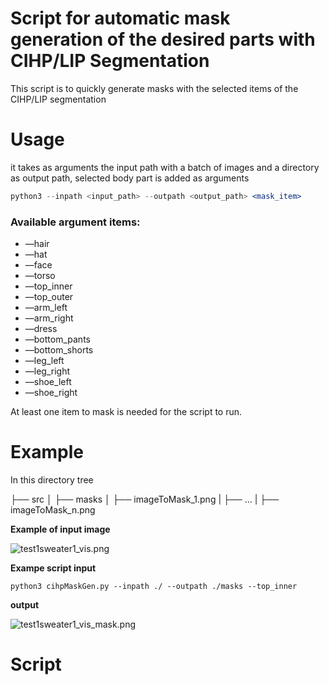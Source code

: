 # Script for automatic mask generation of the desired parts with CIHP/LIP Segmentation

This script is to quickly generate masks with the selected items of the CIHP/LIP segmentation

# Usage

it takes as arguments the input path with a batch of images and a directory as output path, selected body part is added as arguments

```jsx
python3 --inpath <input_path> --outpath <output_path> <mask_item>
```

### Available argument items:

- —hair
- —hat
- —face
- —torso
- —top_inner
- —top_outer
- —arm_left
- —arm_right
- —dress
- —bottom_pants
- —bottom_shorts
- —leg_left
- —leg_right
- —shoe_left
- —shoe_right

At least one item to mask is needed for the script to run.

# Example

In this directory tree

├── src
│   ├── masks
│   ├── imageToMask_1.png
|   ├── ...
|   ├── imageToMask_n.png

**Example of input image**

![test1sweater1_vis.png](https://s3-us-west-2.amazonaws.com/secure.notion-static.com/16d0c67a-39fc-4213-a751-669a7af9a44b/test1sweater1_vis.png)

**Exampe script input**

`python3 cihpMaskGen.py --inpath ./ --outpath ./masks --top_inner`

**output**

![test1sweater1_vis_mask.png](https://s3-us-west-2.amazonaws.com/secure.notion-static.com/3856292d-ab28-4dee-95a6-7b29204cc5c5/test1sweater1_vis_mask.png)

# Script
